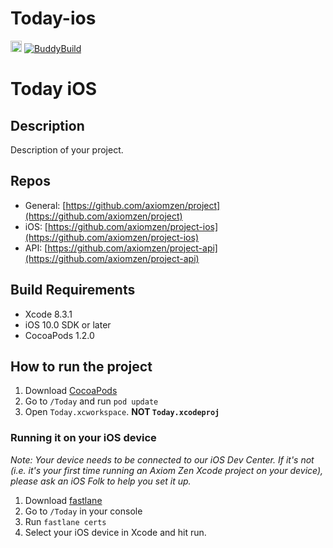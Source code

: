 # Today-ios

<a href="https://zenhub.io"><img src="https://raw.githubusercontent.com/ZenHubIO/support/master/zenhub-badge.png" height="18px"></a>
[![BuddyBuild](https://dashboard.buddybuild.com/api/statusImage?appID=BUDDYBUILD-APP-ID&branch=staging&build=latest)](https://dashboard.buddybuild.com/apps/BUDDYBUILD-APP-ID/build/latest?branch=staging)

# Today iOS

## Description
Description of your project.

## Repos
- General: [https://github.com/axiomzen/project](https://github.com/axiomzen/project)
- iOS: [https://github.com/axiomzen/project-ios](https://github.com/axiomzen/project-ios)
- API: [https://github.com/axiomzen/project-api](https://github.com/axiomzen/project-api)

## Build Requirements
+ Xcode 8.3.1
+ iOS 10.0 SDK or later
+ CocoaPods 1.2.0

## How to run the project
1. Download [CocoaPods](https://cocoapods.org/)
2. Go to `/Today` and run `pod update`
3. Open `Today.xcworkspace`. **NOT `Today.xcodeproj`**

### Running it on your iOS device

_Note: Your device needs to be connected to our iOS Dev Center. If it's not (i.e. it's your first time running an Axiom Zen Xcode project on your device), please ask an iOS Folk to help you set it up._

1. Download [fastlane](https://github.com/fastlane/fastlane)
2. Go to `/Today` in your console
3. Run `fastlane certs`
4. Select your iOS device in Xcode and hit run.